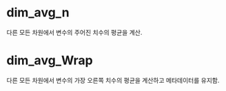 # dim_avg_n

다른 모든 차원에서 변수의 주어진 치수의 평균을 계산.


# dim_avg_Wrap

다른 모든 차원에서 변수의 가장 오른쪽 치수의 평균을 계산하고 메타데이터를 유지함.


